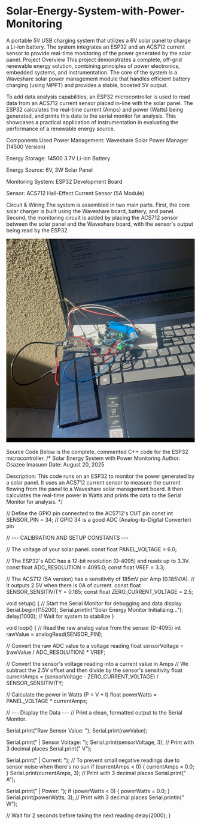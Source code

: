 # Solar-Energy-System-with-Power-Monitoring
A portable 5V USB charging system that utilizes a 6V solar panel to charge a Li-ion battery. The system integrates an ESP32 and an ACS712 current sensor to provide real-time monitoring of the power generated by the solar panel.
Project Overview
This project demonstrates a complete, off-grid renewable energy solution, combining principles of power electronics, embedded systems, and instrumentation. The core of the system is a Waveshare solar power management module that handles efficient battery charging (using MPPT) and provides a stable, boosted 5V output.

To add data analysis capabilities, an ESP32 microcontroller is used to read data from an ACS712 current sensor placed in-line with the solar panel. The ESP32 calculates the real-time current (Amps) and power (Watts) being generated, and prints this data to the serial monitor for analysis. This showcases a practical application of instrumentation in evaluating the performance of a renewable energy source.

Components Used
Power Management: Waveshare Solar Power Manager (14500 Version)

Energy Storage: 14500 3.7V Li-ion Battery

Energy Source: 6V, 3W Solar Panel

Monitoring System: ESP32 Development Board

Sensor: ACS712 Hall-Effect Current Sensor (5A Module)

Circuit & Wiring
The system is assembled in two main parts. First, the core solar charger is built using the Waveshare board, battery, and panel. Second, the monitoring circuit is added by placing the ACS712 sensor between the solar panel and the Waveshare board, with the sensor's output being read by the ESP32

![A photo of my completed project breadboard](./IMG_4418.jpg
)

Source Code
Below is the complete, commented C++ code for the ESP32 microcontroller.
/*
  Solar Energy System with Power Monitoring
  Author: Osazee Imasuen
  Date: August 20, 2025


  Description:
  This code runs on an ESP32 to monitor the power generated by a solar panel.
  It uses an ACS712 current sensor to measure the current flowing from the panel
  to a Waveshare solar management board. It then calculates the real-time power
  in Watts and prints the data to the Serial Monitor for analysis.
*/


// Define the GPIO pin connected to the ACS712's OUT pin
const int SENSOR_PIN = 34; // GPIO 34 is a good ADC (Analog-to-Digital Converter) pin


// --- CALIBRATION AND SETUP CONSTANTS ---


// The voltage of your solar panel.
const float PANEL_VOLTAGE = 6.0;


// The ESP32's ADC has a 12-bit resolution (0-4095) and reads up to 3.3V.
const float ADC_RESOLUTION = 4095.0;
const float VREF = 3.3;


// The ACS712 (5A version) has a sensitivity of 185mV per Amp (0.185V/A).
// It outputs 2.5V when there is 0A of current.
const float SENSOR_SENSITIVITY = 0.185;
const float ZERO_CURRENT_VOLTAGE = 2.5;


void setup() {
  // Start the Serial Monitor for debugging and data display
  Serial.begin(115200);
  Serial.println("Solar Energy Monitor Initializing...");
  delay(1000); // Wait for system to stabilize
}


void loop() {
  // Read the raw analog value from the sensor (0-4095)
  int rawValue = analogRead(SENSOR_PIN);
 
  // Convert the raw ADC value to a voltage reading
  float sensorVoltage = (rawValue / ADC_RESOLUTION) * VREF;


  // Convert the sensor's voltage reading into a current value in Amps
  // We subtract the 2.5V offset and then divide by the sensor's sensitivity
  float currentAmps = (sensorVoltage - ZERO_CURRENT_VOLTAGE) / SENSOR_SENSITIVITY;


  // Calculate the power in Watts (P = V * I)
  float powerWatts = PANEL_VOLTAGE * currentAmps;


  // --- Display the Data ---
  // Print a clean, formatted output to the Serial Monitor.
 
  Serial.print("Raw Sensor Value: ");
  Serial.print(rawValue);
 
  Serial.print(" | Sensor Voltage: ");
  Serial.print(sensorVoltage, 3); // Print with 3 decimal places
  Serial.print(" V");


  Serial.print(" | Current: ");
  // To prevent small negative readings due to sensor noise when there's no sun
  if (currentAmps < 0) {
    currentAmps = 0.0;
  }
  Serial.print(currentAmps, 3); // Print with 3 decimal places
  Serial.print(" A");


  Serial.print(" | Power: ");
  if (powerWatts < 0) {
    powerWatts = 0.0;
  }
  Serial.print(powerWatts, 3); // Print with 3 decimal places
  Serial.println(" W");


  // Wait for 2 seconds before taking the next reading
  delay(2000);
}





